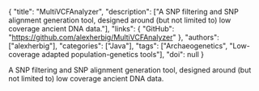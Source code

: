{
  "title": "MultiVCFAnalyzer",
  "description": ["A SNP filtering and SNP alignment generation tool, designed around (but not limited to) low coverage ancient DNA data."],
  "links": {
    "GitHub": "https://github.com/alexherbig/MultiVCFAnalyzer"
  },
  "authors": ["alexherbig"],
  "categories": ["Java"],
  "tags": ["Archaeogenetics", "Low-coverage adapted population-genetics tools"],
  "doi": null
}

<!-- Generated by csv2md.R – do not edit by hand -->

A SNP filtering and SNP alignment generation tool, designed around (but not limited to) low coverage ancient DNA data.